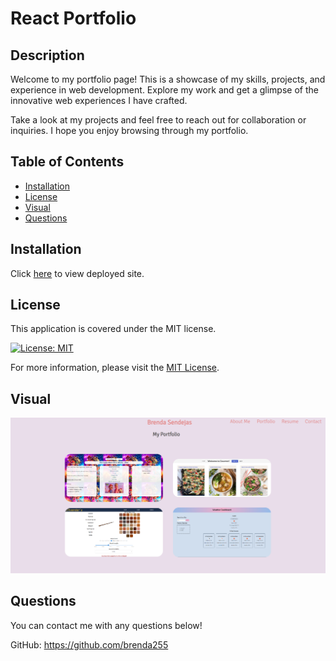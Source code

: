 # React Portfolio
  ## Description
  Welcome to my portfolio page! This is a showcase of my skills, projects, and experience in web development. Explore my work and get a glimpse of the innovative web experiences I have crafted.

  Take a look at my projects and feel free to reach out for collaboration or inquiries. I hope you enjoy browsing through my portfolio.


  ## Table of Contents
  * [Installation](#installation)
  * [License](#license)
  * [Visual](#visual)
  * [Questions](#questions)
  


  ## Installation
  Click [here](https://lovely-malabi-244998.netlify.app/) to view deployed site. 

  ## License

This application is covered under the MIT license.

[![License: MIT](https://img.shields.io/badge/License-MIT-yellow.svg)](https://opensource.org/licenses/MIT)

For more information, please visit the [MIT License](https://opensource.org/licenses/MIT).

  ## Visual
  ![](./src/images/portfolio.png)

  ## Questions
  You can contact me with any questions below! 


  GitHub: https://github.com/brenda255 

  
